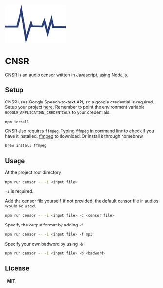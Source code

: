 <img src="https://github.com/hkisthebest/CNSR/blob/master/CNSR.png" alt="CNSR" width="200" height="125"/>

# CNSR

CNSR is an audio censor written in Javascript, using Node.js.

## Setup

CNSR uses Google Speech-to-text API, so a google credential is required. Setup your project [here](https://cloud.google.com/speech-to-text/docs/quickstart-client-libraries). Remember to point the environment variable `GOOGLE_APPLICATION_CREDENTIALS` to your credentials.
```
npm install
```
CNSR also requires `ffmpeg`. Typing `ffmpeg` in command line to check if you have it installed. [ffmpeg](https://www.ffmpeg.org/download.html) to download. Or install it through homebrew.
```bash
brew install ffmpeg
```


## Usage
At the project root directory.
```bash
npm run censor -- -i <input file>
```
`-i` is required.  
  
Add the censor file yourself, if not provided, the default censor file in audios would be used.
```bash
npm run censor -- -i <input file> -c <censor file>
```
Specify the output format by adding `-f`
```bash
npm run censor -- -i <input file> -f mp3
```
Specify your own badword by using `-b`
```bash
npm run censor -- -i <input file> -b <badword>
```

## License
#### &nbsp;&nbsp;MIT
